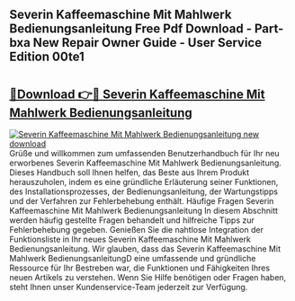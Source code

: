## Severin Kaffeemaschine Mit Mahlwerk Bedienungsanleitung Free Pdf Download - Part-bxa New Repair Owner Guide - User Service Edition 00te1

# <h2><a href="http://df2ojzr.blite.top/?on=Severin+Kaffeemaschine+Mit+Mahlwerk+Bedienungsanleitung">🔗Download 👉🔴 Severin Kaffeemaschine Mit Mahlwerk Bedienungsanleitung</a></h2>

[![Severin Kaffeemaschine Mit Mahlwerk Bedienungsanleitung new download](https://i.imgur.com/lujVjoI.png)](http://df2ojzr.blite.top/?on=Severin+Kaffeemaschine+Mit+Mahlwerk+Bedienungsanleitung)
Grüße und willkommen zum umfassenden Benutzerhandbuch für Ihr neu erworbenes Severin Kaffeemaschine Mit Mahlwerk Bedienungsanleitung. Dieses Handbuch soll Ihnen helfen, das Beste aus Ihrem Produkt herauszuholen, indem es eine gründliche Erläuterung seiner Funktionen, des Installationsprozesses, der Bedienungsanleitung, der Wartungstipps und der Verfahren zur Fehlerbehebung enthält. Häufige Fragen Severin Kaffeemaschine Mit Mahlwerk Bedienungsanleitung In diesem Abschnitt werden häufig gestellte Fragen behandelt und hilfreiche Tipps zur Fehlerbehebung gegeben. Genießen Sie die nahtlose Integration der Funktionsliste in Ihr neues Severin Kaffeemaschine Mit Mahlwerk Bedienungsanleitung. Wir glauben, dass das Severin Kaffeemaschine Mit Mahlwerk BedienungsanleitungD eine umfassende und gründliche Ressource für Ihr Bestreben war, die Funktionen und Fähigkeiten Ihres neuen Artikels zu verstehen. Wenn Sie Hilfe benötigen oder Fragen haben, steht Ihnen unser Kundenservice-Team jederzeit zur Verfügung.

